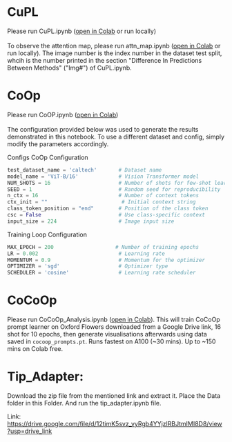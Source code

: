 # CuPL
Please run CuPL.ipynb ([open in Colab](https://colab.research.google.com/github/oz-e/applied-ml/blob/main/CuPL.ipynb) or run locally)<br/><br/>
To observe the attention map, please run attn_map.ipynb ([open in Colab](https://colab.research.google.com/github/oz-e/applied-ml/blob/main/attn_map.ipynb) or run locally). The image number is the index number in the dataset test split, whcih is the number printed in the section "Difference In Predictions Between Methods" ("Img#") of CuPL.ipynb.

# CoOp
Please run CoOP.ipynb ([open in Colab](https://colab.research.google.com/github/oz-e/applied-ml/blob/main/CoOP/CoOP.ipynb))<br/><br/>
The configuration provided below was used to generate the results demonstrated in this notebook. To use a different dataset and config, simply modify the parameters accordingly.

Configs
CoOp Configuration
```python
test_dataset_name = 'caltech'       # Dataset name
model_name = 'ViT-B/16'             # Vision Transformer model
NUM_SHOTS = 16                      # Number of shots for few-shot learning
SEED = 1                            # Random seed for reproducibility
n_ctx = 16                          # Number of context tokens
ctx_init = ""                        # Initial context string
class_token_position = "end"        # Position of the class token
csc = False                         # Use class-specific context
input_size = 224                    # Image input size
```
Training Loop Configuration
```python
MAX_EPOCH = 200                    # Number of training epochs
LR = 0.002                          # Learning rate
MOMENTUM = 0.9                      # Momentum for the optimizer
OPTIMIZER = 'sgd'                   # Optimizer type
SCHEDULER = 'cosine'                # Learning rate scheduler
```

# CoCoOp

Please run CoCoOp_Analysis.ipynb ([open in Colab](https://colab.research.google.com/github/oz-e/applied-ml/blob/main/CoCoOp_Analysis.ipynb)). This will train CoCoOp prompt learner on Oxford Flowers downloaded from a Google Drive link, 16 shot for 10 epochs, then generate visualisations afterwards using data saved in `cocoop_prompts.pt`. Runs fastest on A100 (~30 mins). Up to ~150 mins on Colab free.

# Tip_Adapter:

Download the zip file from the mentioned link and extract it. Place the Data folder in this Folder. And run the tip_adapter.ipynb file.

Link: https://drive.google.com/file/d/12timK5svz_vyRgb4YYjzlRBJtmIMI8D8/view?usp=drive_link
